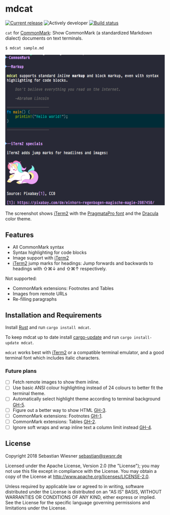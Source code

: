 # mdcat

[![Current release]( https://img.shields.io/crates/v/mdcat.svg)][crates]
![Actively developer](https://img.shields.io/badge/maintenance-actively--developed-brightgreen.svg)
[![Build status](https://img.shields.io/travis/lunaryorn/mdcat/master.svg)][travis]

`cat` for [CommonMark][]: Show CommonMark (a standardized Markdown dialect)
documents on text terminals.

```
$ mdcat sample.md
```

![mdcat showcase](./screenshot.png)

The screenshot shows [iTerm2][] with the [PragmataPro font][pp] and the
[Dracula][] color theme.

[crates-badge]: https://img.shields.io/crates/v/mdcat.svg
[crates]: https://crates.io/crates/mdcat
[travis]: https://travis-ci.org/lunaryorn/mdcat
[CommonMark]: http://commonmark.org
[iterm2]: https://www.iterm2.com
[pp]: https://www.fsd.it/shop/fonts/pragmatapro/
[dracula]: https://draculatheme.com/iterm/

## Features

* All CommonMark syntax
* Syntax highlighting for code blocks
* Image support with [iTerm2][]
* [iTerm2][] jump marks for headings: Jump forwards and backwards to headings
  with <key>⇧⌘↓</key> and <key>⇧⌘↑</key> respectively.

Not supported:

* CommonMark extensions: Footnotes and Tables
* Images from remote URLs
* Re-filling paragraphs

## Installation and Requirements

Install [Rust][1] and run `cargo install mdcat`.

To keep mdcat up to date install [cargo-update][2] and run `cargo
install-update mdcat`.

`mdcat` works best with [iTerm2][] or a compatible terminal emulator, and a
good terminal font which includes italic characters.

[1]: https://www.rustup.rs
[2]: https://github.com/nabijaczleweli/cargo-update

### Future plans

- [ ] Fetch remote images to show them inline.
- [ ] Use basic ANSI colour highlighting instead of 24 colours to better fit the terminal theme.
- [ ] Automatically select highlight theme according to terminal background [GH-5](https://github.com/lunaryorn/mdcat/issues/5).
- [ ] Figure out a better way to show HTML [GH-3](https://github.com/lunaryorn/mdcat/issues/3).
- [ ] CommonMark extensions: Footnotes [GH-1](https://github.com/lunaryorn/mdcat/issues/1).
- [ ] CommonMark extensions: Tables [GH-2](https://github.com/lunaryorn/mdcat/issues/2).
- [ ] Ignore soft wraps and wrap inline text a column limit instead [GH-4](https://github.com/lunaryorn/mdcat/issues/4).

## License

Copyright 2018 Sebastian Wiesner <sebastian@swsnr.de>

Licensed under the Apache License, Version 2.0 (the "License"); you may not use
this file except in compliance with the License. You may obtain a copy of the
License at <http://www.apache.org/licenses/LICENSE-2.0>.

Unless required by applicable law or agreed to in writing, software distributed
under the License is distributed on an "AS IS" BASIS, WITHOUT WARRANTIES OR
CONDITIONS OF ANY KIND, either express or implied. See the License for the
specific language governing permissions and limitations under the License.